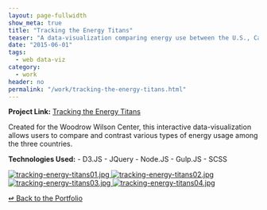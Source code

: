 ```yaml
---
layout: page-fullwidth
show_meta: true
title: "Tracking the Energy Titans"
teaser: "A data-visualization comparing energy use between the U.S., Canada, and China."
date: "2015-06-01"
tags:
  - web data-viz 
category:
  - work
header: no
permalink: "/work/tracking-the-energy-titans.html"
---
```


<strong>Project Link:</strong> <a href="http://www.newsecuritybeat.org/energytitans/" target="_blank">Tracking the Energy Titans</a>

Created for the Woodrow Wilson Center, this interactive data-visualization allows users to compare and contrast various types of energy usage among the three countries.

<strong>Technologies Used:</strong>  - D3.JS  - JQuery  - Node.JS  - Gulp.JS  - SCSS 


  <a href="{{site.url}}{{site.baseurl}}/images/tracking-energy-titans01.jpg" target="_blank">
    <img class="portfolio" src="{{site.url}}{{site.baseurl}}/images/tracking-energy-titans01.jpg" alt="tracking-energy-titans01.jpg">
  </a>

  <a href="{{site.url}}{{site.baseurl}}/images/tracking-energy-titans02.jpg" target="_blank">
    <img class="portfolio" src="{{site.url}}{{site.baseurl}}/images/tracking-energy-titans02.jpg" alt="tracking-energy-titans02.jpg">
  </a>

  <a href="{{site.url}}{{site.baseurl}}/images/tracking-energy-titans03.jpg" target="_blank">
    <img class="portfolio" src="{{site.url}}{{site.baseurl}}/images/tracking-energy-titans03.jpg" alt="tracking-energy-titans03.jpg">
  </a>

  <a href="{{site.url}}{{site.baseurl}}/images/tracking-energy-titans04.jpg" target="_blank">
    <img class="portfolio" src="{{site.url}}{{site.baseurl}}/images/tracking-energy-titans04.jpg" alt="tracking-energy-titans04.jpg">
  </a>



[<span class="back-arrow">&#8619;</span> Back to the Portfolio](/work/)